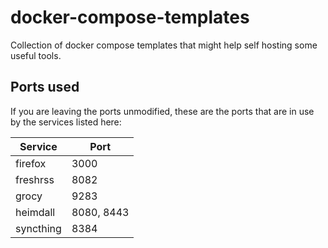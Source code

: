 # docker-compose-templates

Collection of docker compose templates that might help self hosting some useful tools.

## Ports used

If you are leaving the ports unmodified,
these are the ports that are in use by the services listed here:

| Service | Port |
| --- | --- |
| firefox | 3000 |
| freshrss | 8082 |
| grocy | 9283 |
| heimdall | 8080, 8443|
| syncthing | 8384 |
